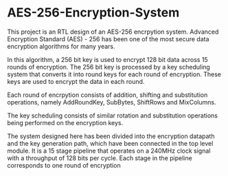 # AES-256-Encryption-System

This project is an RTL design of an AES-256 encrpytion system.
Advanced Encryption Standard (AES) - 256 has been one of the most secure data encryption algorithms for many years.

In this algorithm, a 256 bit key is used to encrypt 128 bit data across 15 rounds of encryption. 
The 256 bit key is processed by a key scheduling system that converts it into round keys for each round of encryption.
These keys are used to encrypt the data in each round.

Each round of encrpytion consists of addition, shifting and substitution operations, namely AddRoundKey, SubBytes, ShiftRows and MixColumns.

The key scheduling consists of similar rotation and substitution operations being performed on the encryption keys.

The system designed here has been divided into the encryption datapath and the key generation path, which have been connected in the top level module.
It is a 15 stage pipeline that operates on a 240MHz clock signal with a throughput of 128 bits per cycle. Each stage in the pipeline corresponds to one round of encryption
